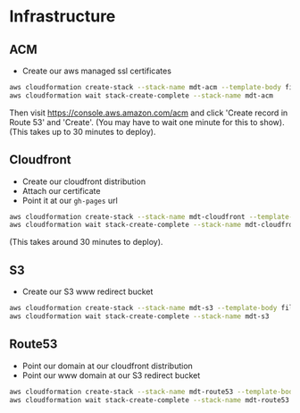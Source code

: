 # Infrastructure

## ACM

+ Create our aws managed ssl certificates

```bash
aws cloudformation create-stack --stack-name mdt-acm --template-body file://infra/acm.yaml
aws cloudformation wait stack-create-complete --stack-name mdt-acm
```

Then visit https://console.aws.amazon.com/acm and click 'Create record in Route 53' and 'Create'.
(You may have to wait one minute for this to show).
(This takes up to 30 minutes to deploy).

## Cloudfront

+ Create our cloudfront distribution
+ Attach our certificate
+ Point it at our `gh-pages` url

```bash
aws cloudformation create-stack --stack-name mdt-cloudfront --template-body file://infra/cloudfront.yaml
aws cloudformation wait stack-create-complete --stack-name mdt-cloudfront
```

(This takes around 30 minutes to deploy).

## S3

+ Create our S3 www redirect bucket

```bash
aws cloudformation create-stack --stack-name mdt-s3 --template-body file://infra/s3.yaml
aws cloudformation wait stack-create-complete --stack-name mdt-s3
```

## Route53

+ Point our domain at our cloudfront distribution
+ Point our www domain at our S3 redirect bucket

```bash
aws cloudformation create-stack --stack-name mdt-route53 --template-body file://infra/route53.yaml
aws cloudformation wait stack-create-complete --stack-name mdt-route53
```
